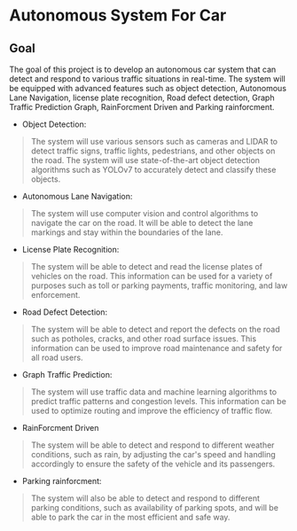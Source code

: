 # Autonomous System For Car
## Goal 

The goal of this project is to develop an autonomous car system that can detect and respond to various traffic situations in real-time. The system will be equipped with advanced features such as object detection, Autonomous Lane Navigation, license plate recognition, Road defect detection, Graph Traffic Prediction Graph, RainForcment Driven and Parking rainforcment.

- Object Detection:
> The system will use various sensors such as cameras and LIDAR to detect traffic signs, traffic lights, pedestrians, and other objects on the road. The system will use state-of-the-art object detection algorithms such as YOLOv7 to accurately detect and classify these objects.

- Autonomous Lane Navigation:
> The system will use computer vision and control algorithms to navigate the car on the road. It will be able to detect the lane markings and stay within the boundaries of the lane.

- License Plate Recognition:
> The system will be able to detect and read the license plates of vehicles on the road. This information can be used for a variety of purposes such as toll or parking payments, traffic monitoring, and law enforcement.

- Road Defect Detection:
> The system will be able to detect and report the defects on the road such as potholes, cracks, and other road surface issues. This information can be used to improve road maintenance and safety for all road users.

- Graph Traffic Prediction:
> The system will use traffic data and machine learning algorithms to predict traffic patterns and congestion levels. This information can be used to optimize routing and improve the efficiency of traffic flow.

- RainForcment Driven
> The system will be able to detect and respond to different weather conditions, such as rain, by adjusting the car's speed and handling accordingly to ensure the safety of the vehicle and its passengers.

- Parking rainforcment:
> The system will also be able to detect and respond to different parking conditions, such as availability of parking spots, and will be able to park the car in the most efficient and safe way.
